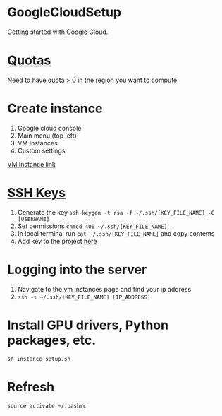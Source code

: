 # GoogleCloudSetup
Getting started with [Google Cloud](https://cloud.google.com).

# [Quotas](https://docs.google.com/forms/d/e/1FAIpQLSe291Fkdz1BuSe33-lSWXe5L_WmVhdeTq0WIE-wlREGz9zkDA/viewform)

Need to have quota > 0 in the region you want to compute.

# Create instance

1. Google cloud console
2. Main menu (top left)
3. VM Instances
4. Custom settings

[VM Instance link](https://console.cloud.google.com/compute/instances)

# [SSH Keys](https://cloud.google.com/compute/docs/instances/adding-removing-ssh-keys)
1. Generate the key `ssh-keygen -t rsa -f ~/.ssh/[KEY_FILE_NAME] -C [USERNAME]`
2. Set permissions `chmod 400 ~/.ssh/[KEY_FILE_NAME]`
3. In local terminal run `cat ~/.ssh/[KEY_FILE_NAME]` and copy contents
4. Add key to the project [here](https://console.cloud.google.com/compute/metadata/sshKeys)

# Logging into the server

1. Navigate to the vm instances page and find your ip address
2. `ssh -i ~/.ssh/[KEY_FILE_NAME] [IP_ADDRESS]`

# Install GPU drivers, Python packages, etc. 

`sh instance_setup.sh`

# Refresh

`source activate ~/.bashrc`





